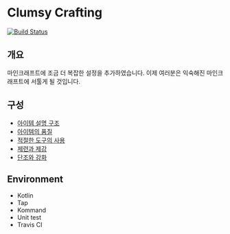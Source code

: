 Clumsy Crafting
===
[![Build Status](https://travis-ci.com/noonmaru/tap-sample-plugin.svg?branch=master)](https://travis-ci.org/noonmaru/tap-sample-plugin)

개요
--
마인크래프트에 조금 더 복잡한 설정을 추가하였습니다.
이제 여러분은 익숙해진 마인크래프트에 서툴게 될 것입니다.

구성
---
* [아이템 설명 구조](ItemDescriptionStructure.md)
* [아이템의 품질](Quality.md)
* [적절한 도구의 사용](ClumsyMining.md)
* [제련과 제강](Smelting.md)
* [단조와 강화](ForgingAndReinforcing.md)


Environment
---
* Kotlin
* Tap
* Kommand
* Unit test
* Travis CI